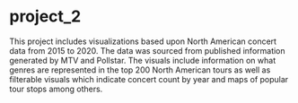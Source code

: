 # project_2

This project includes visualizations based upon North American concert data from 2015 to 2020. The data was sourced from published information generated by MTV and Pollstar. The visuals include information on what genres are represented in the top 200 North American tours as well as filterable visuals which indicate concert count by year and maps of popular tour stops among others.

